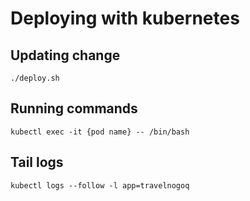 # Deploying with kubernetes

## Updating change
`./deploy.sh`

## Running commands

`kubectl exec -it {pod name} -- /bin/bash`



## Tail logs
`kubectl logs --follow -l app=travelnogoq`
